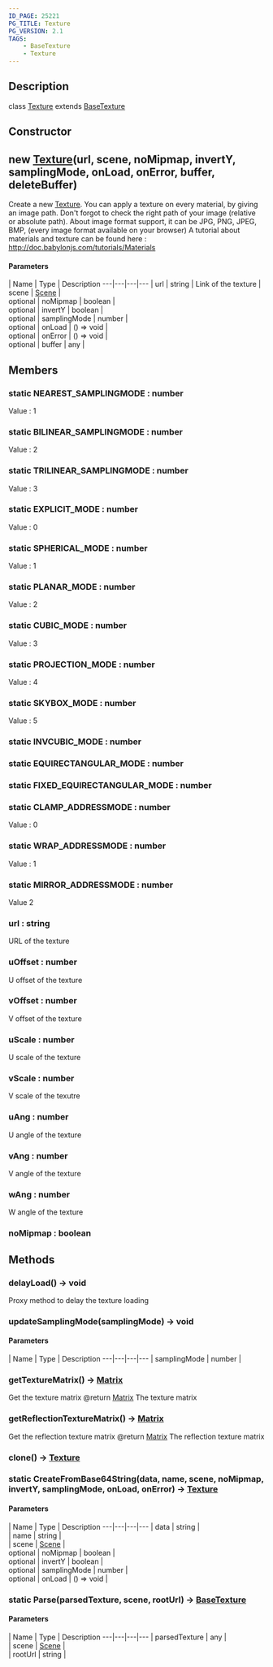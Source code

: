 ```yaml
---
ID_PAGE: 25221
PG_TITLE: Texture
PG_VERSION: 2.1
TAGS:
    - BaseTexture
    - Texture
---
```

## Description

class [Texture](/classes/2.4/Texture) extends [BaseTexture](/classes/2.4/BaseTexture)



## Constructor

## new [Texture](/classes/2.4/Texture)(url, scene, noMipmap, invertY, samplingMode, onLoad, onError, buffer, deleteBuffer)

Create a new [Texture](/classes/2.4/Texture).
You can apply a texture on every material, by giving an image path.
Don't forgot to check the right path of your image (relative or absolute path). About image format support, it can be JPG, PNG, JPEG, BMP, (every image format available on your browser)
A tutorial about materials and texture can be found here : http://doc.babylonjs.com/tutorials/Materials

#### Parameters
 | Name | Type | Description
---|---|---|---
 | url | string |    Link of the texture
 | scene | [Scene](/classes/2.4/Scene) |    
optional | noMipmap | boolean |    
optional | invertY | boolean |    
optional | samplingMode | number |    
optional | onLoad | () =&gt; void |    
optional | onError | () =&gt; void |    
optional | buffer | any |    
## Members

### static NEAREST_SAMPLINGMODE : number

Value : 1

### static BILINEAR_SAMPLINGMODE : number

Value : 2

### static TRILINEAR_SAMPLINGMODE : number

Value : 3

### static EXPLICIT_MODE : number

Value : 0

### static SPHERICAL_MODE : number

Value : 1

### static PLANAR_MODE : number

Value : 2

### static CUBIC_MODE : number

Value : 3

### static PROJECTION_MODE : number

Value : 4

### static SKYBOX_MODE : number

Value : 5

### static INVCUBIC_MODE : number



### static EQUIRECTANGULAR_MODE : number



### static FIXED_EQUIRECTANGULAR_MODE : number



### static CLAMP_ADDRESSMODE : number

Value : 0

### static WRAP_ADDRESSMODE : number

Value : 1

### static MIRROR_ADDRESSMODE : number

Value 2

### url : string

URL of the texture

### uOffset : number

U offset of the texture

### vOffset : number

V offset of the texture

### uScale : number

U scale of the texture

### vScale : number

V scale of the texutre

### uAng : number

U angle of the texture

### vAng : number

V angle of the texture

### wAng : number

W angle of the texture

### noMipmap : boolean



## Methods

### delayLoad() &rarr; void

Proxy method to delay the texture loading
### updateSamplingMode(samplingMode) &rarr; void



#### Parameters
 | Name | Type | Description
---|---|---|---
 | samplingMode | number |    

### getTextureMatrix() &rarr; [Matrix](/classes/2.4/Matrix)

Get the texture matrix
@return [Matrix](/classes/2.4/Matrix) The texture matrix
### getReflectionTextureMatrix() &rarr; [Matrix](/classes/2.4/Matrix)

Get the reflection texture matrix
@return [Matrix](/classes/2.4/Matrix) The reflection texture matrix
### clone() &rarr; [Texture](/classes/2.4/Texture)


### static CreateFromBase64String(data, name, scene, noMipmap, invertY, samplingMode, onLoad, onError) &rarr; [Texture](/classes/2.4/Texture)



#### Parameters
 | Name | Type | Description
---|---|---|---
 | data | string |    
 | name | string |    
 | scene | [Scene](/classes/2.4/Scene) |    
optional | noMipmap | boolean |    
optional | invertY | boolean |    
optional | samplingMode | number |    
optional | onLoad | () =&gt; void |    
### static Parse(parsedTexture, scene, rootUrl) &rarr; [BaseTexture](/classes/2.4/BaseTexture)



#### Parameters
 | Name | Type | Description
---|---|---|---
 | parsedTexture | any |  
 | scene | [Scene](/classes/2.4/Scene) |    
 | rootUrl | string |  
